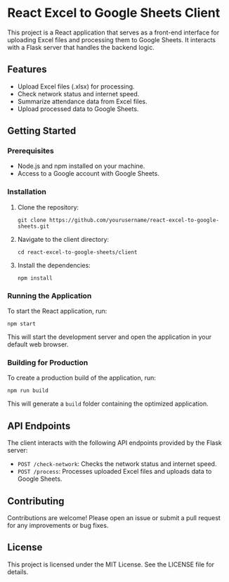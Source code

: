 # React Excel to Google Sheets Client

This project is a React application that serves as a front-end interface for uploading Excel files and processing them to Google Sheets. It interacts with a Flask server that handles the backend logic.

## Features

- Upload Excel files (.xlsx) for processing.
- Check network status and internet speed.
- Summarize attendance data from Excel files.
- Upload processed data to Google Sheets.

## Getting Started

### Prerequisites

- Node.js and npm installed on your machine.
- Access to a Google account with Google Sheets.

### Installation

1. Clone the repository:
   ```
   git clone https://github.com/yourusername/react-excel-to-google-sheets.git
   ```

2. Navigate to the client directory:
   ```
   cd react-excel-to-google-sheets/client
   ```

3. Install the dependencies:
   ```
   npm install
   ```

### Running the Application

To start the React application, run:
```
npm start
```
This will start the development server and open the application in your default web browser.

### Building for Production

To create a production build of the application, run:
```
npm run build
```
This will generate a `build` folder containing the optimized application.

## API Endpoints

The client interacts with the following API endpoints provided by the Flask server:

- `POST /check-network`: Checks the network status and internet speed.
- `POST /process`: Processes uploaded Excel files and uploads data to Google Sheets.

## Contributing

Contributions are welcome! Please open an issue or submit a pull request for any improvements or bug fixes.

## License

This project is licensed under the MIT License. See the LICENSE file for details.